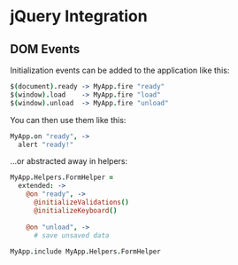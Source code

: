 # jQuery Integration

## DOM Events

Initialization events can be added to the application like this:

``` coffeescript
$(document).ready -> MyApp.fire "ready"
$(window).load    -> MyApp.fire "load"
$(window).unload  -> MyApp.fire "unload"
```

You can then use them like this:

``` coffeescript
MyApp.on "ready", ->
  alert "ready!"
```

...or abstracted away in helpers:

``` coffeescript
MyApp.Helpers.FormHelper =
  extended: ->
    @on "ready", ->
      @initializeValidations()
      @initializeKeyboard()
      
    @on "unload", ->
      # save unsaved data
      
MyApp.include MyApp.Helpers.FormHelper
```
